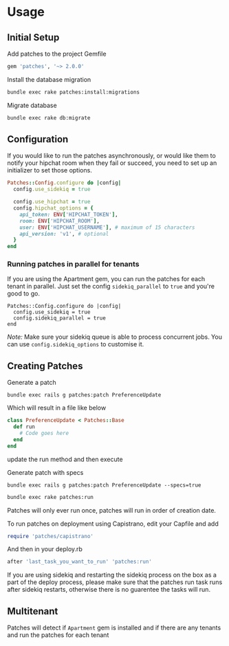 # Usage

## Initial Setup

Add patches to the project Gemfile

```ruby
gem 'patches', '~> 2.0.0'
```

Install the database migration

```bash
bundle exec rake patches:install:migrations
```

Migrate database

```bash
bundle exec rake db:migrate
```

## Configuration

If you would like to run the patches asynchronously, or would like them to notify your hipchat room when they fail or succeed, you need to set up an initializer to set those options.

```Ruby
Patches::Config.configure do |config|
  config.use_sidekiq = true

  config.use_hipchat = true
  config.hipchat_options = {
    api_token: ENV['HIPCHAT_TOKEN'],
    room: ENV['HIPCHAT_ROOM'],
    user: ENV['HIPCHAT_USERNAME'], # maximum of 15 characters
    api_version: 'v1', # optional
  }
end
```

### Running patches in parallel for tenants

If you are using the Apartment gem, you can run the patches for each tenant in parallel. Just set the config ```sidekiq_parallel``` to ```true``` and you're good to go.

```
Patches::Config.configure do |config|
  config.use_sidekiq = true
  config.sidekiq_parallel = true
end
```

*Note:* Make sure your sidekiq queue is able to process concurrent jobs. You can use ```config.sidekiq_options``` to customise it.

## Creating Patches

Generate a patch

```
bundle exec rails g patches:patch PreferenceUpdate
```

Which will result in a file like below

```ruby
class PreferenceUpdate < Patches::Base
  def run
    # Code goes here
  end
end
```

update the run method and then execute

Generate patch with specs

```
bundle exec rails g patches:patch PreferenceUpdate --specs=true
```


```bash
bundle exec rake patches:run
```

Patches will only ever run once, patches will run in order of creation date.

To run patches on deployment using Capistrano, edit your Capfile and add

```ruby
require 'patches/capistrano'
```

And then in your deploy.rb

```ruby
after 'last_task_you_want_to_run' 'patches:run'
```

If you are using sidekiq and restarting the sidekiq process on the box as a part of the deploy process, please make sure that the patches run task runs after sidekiq restarts, otherwise there is no guarentee the tasks will run.

## Multitenant

Patches will detect if `Apartment` gem is installed and if there are any tenants and run the patches for each tenant
